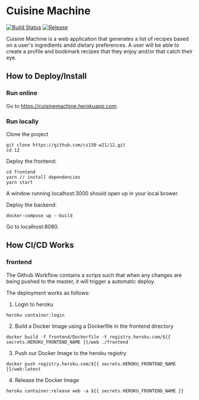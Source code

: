 # Cuisine Machine

[![Build Status](https://travis-ci.org/cs130-w21/template.svg?branch=master)](https://travis-ci.org/cs130-w21/template)
[![Release](https://img.shields.io/github/v/release/cs130-w21/template?label=release)](https://github.com/cs130-w21/template/releases/latest)

Cuisine Machine is a web application that generates a list of recipes based on a user's ingredients andd dietary preferences. A user will be able to create a profile and bookmark recipes that they enjoy and/or that catch their eye. 

## How to Deploy/Install

### Run online
Go to https://cuisinemachine.herokuapp.com.

### Run locally

Clone the project
```
git clone https://github.com/cs130-w21/12.git
cd 12
```

Deploy the frontend:
```
cd frontend
yarn // install dependencies
yarn start
```
A window running localhost:3000 should open up in your local brower.

Deploy the backend:
```
docker-compose up --build
```
Go to localhost:8080. 

## How CI/CD Works

### frontend

The Github Workflow contains a scrips such that when any changes are being pushed to the master, it will trigger a automatic deploy.

The deployment works as follows:

1. Login to heroku
```
heroku container:login
```

2. Build a Docker Image using a Dockerfile in the frontend directory
```
docker build -f frontend/Dockerfile -t registry.heroku.com/${{ secrets.HEROKU_FRONTEND_NAME }}/web ./frontend
```

3. Push our Docker Image to the heroku registry
```
docker push registry.heroku.com/${{ secrets.HEROKU_FRONTEND_NAME }}/web:latest
```

4. Release the Docker Image
```
heroku container:release web -a ${{ secrets.HEROKU_FRONTEND_NAME }}
```
